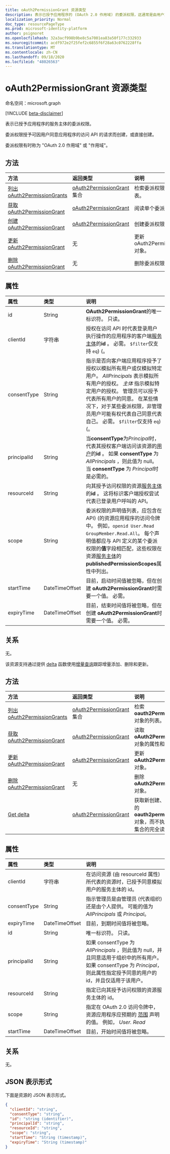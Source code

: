 ```yaml
---
title: oAuth2PermissionGrant 资源类型
description: 表示已授予应用程序的 (OAuth 2.0 作用域) 的委派权限，这通常是由用户或管理员同意流程导致的。
localization_priority: Normal
doc_type: resourcePageType
ms.prod: microsoft-identity-platform
author: psignoret
ms.openlocfilehash: 32a3acf998b9be8c5a7001ea83a50f177c332933
ms.sourcegitcommit: acdf972e2f25fef2c6855f6f28a63c0762228ffa
ms.translationtype: MT
ms.contentlocale: zh-CN
ms.lasthandoff: 09/18/2020
ms.locfileid: "48026563"
---
```

# <a name="oauth2permissiongrant-resource-type"></a>oAuth2PermissionGrant 资源类型

命名空间：microsoft.graph

[!INCLUDE [beta-disclaimer](../../includes/beta-disclaimer.md)]

表示已授予应用程序的服务主体的委派权限。

委派权限授予可因用户同意应用程序的访问 API 的请求而创建，或直接创建。

委派权限有时称为 "OAuth 2.0 作用域" 或 "作用域"。

## <a name="methods"></a>方法

| 方法 | 返回类型 | 说明 |
|:---------------|:--------|:----------|
| [列出 oAuth2PermissionGrants](../api/oauth2permissiongrant-list.md) | [oAuth2PermissionGrant](oauth2permissiongrant.md) 集合 | 检索委派权限授予的列表。 |
| [获取 oAuth2PermissionGrant](../api/oauth2permissiongrant-get.md) | [oAuth2PermissionGrant](oauth2permissiongrant.md)  | 阅读单个委派权限授予。|
| [创建 oAuth2PermissionGrant](../api/oauth2permissiongrant-post.md) | [oAuth2PermissionGrant](oauth2permissiongrant.md) | 创建委派权限授予。 |
| [更新 oAuth2PermissionGrant](../api/oauth2permissiongrant-update.md) | 无 | 更新 oAuth2PermissionGrant 对象。 |
| [删除 oAuth2PermissionGrant](../api/oauth2permissiongrant-delete.md) | 无  | 删除委派权限授予。 |

## <a name="properties"></a>属性

| 属性 | 类型 | 说明 |
|:---------------|:--------|:----------|
| id | String | **OAuth2PermissionGrant**的唯一标识符。 只读。|
| clientId | 字符串 | 授权在访问 API 时代表登录用户执行操作的应用程序的客户端[服务主体](serviceprincipal.md)的**id** 。 必需。 `$filter`仅支持 `eq`)  (。 |
| consentType | String | 指示是否向客户端应用程序授予了授权以模拟所有用户或仅模拟特定用户。 *AllPrincipals* 表示模拟所有用户的授权。 *主体* 指示模拟特定用户的授权。 管理员可以授予代表所有用户的同意。 在某些情况下，对于某些委派权限，非管理员用户可能有权代表自己同意代表自己。 必需。 `$filter`仅支持 `eq`)  (。 |
| principalId | String | 当**consentType**为*Principal*时，代表其授权客户端访问该资源的[用户](user.md)的**id** 。 如果 **consentType** 为 *AllPrincipals* ，则此值为 null。 当 **consentType** 为 *Principal*时是必需的。 |
| resourceId | String | 向其授予访问权限的资源[服务主体](serviceprincipal.md)的**id** 。 这将标识客户端授权尝试代表已登录用户呼叫的 API。 |
| scope | String | 委派权限的声明值列表，应包含在 API)  (的资源应用程序的访问令牌中。 例如，`openid User.Read GroupMember.Read.All`。 每个声明值都应与 API 定义的某个委派权限的**值**字段相匹配，这些权限在资源[服务主体](serviceprincipal.md)的**publishedPermissionScopes**属性中列出。 |
| startTime | DateTimeOffset | 目前，启动时间值被忽略，但在创建 **oAuth2PermissionGrant**时需要一个值。 必需。 |
| expiryTime | DateTimeOffset | 目前，结束时间值将被忽略，但在创建 **oAuth2PermissionGrant**时需要一个值。 必需。 |

## <a name="relationships"></a>关系

无。

该资源支持通过提供 [delta](../api/oauth2permissiongrant-delta.md) 函数使用[增量查询](/graph/delta-query-overview)跟踪增量添加、删除和更新。

## <a name="methods"></a>方法

| 方法           | 返回类型    |说明|
|:---------------|:--------|:----------|
|[列出 oAuth2PermissionGrants](../api/oauth2permissiongrant-list.md) | [oAuth2PermissionGrant](oauth2permissiongrant.md) 集合 | 检索 **oauth2PermissionGrant** 对象的列表。 |
|[获取 oAuth2PermissionGrant](../api/oauth2permissiongrant-get.md) | [oAuth2PermissionGrant](oauth2permissiongrant.md) |读取 **oAuth2PermissionGrant** 对象的属性和关系。|
|[更新 oAuth2PermissionGrant](../api/oauth2permissiongrant-update.md) | [oAuth2PermissionGrant](oauth2permissiongrant.md) |更新  **oAuth2PermissionGrant** 对象。 |
|[删除 oAuth2PermissionGrant](../api/oauth2permissiongrant-delete.md) | 无 |删除 **oAuth2PermissionGrant** 对象。 |
|[Get delta](../api/oauth2permissiongrant-delta.md)|[oAuth2PermissionGrant](oauth2permissiongrant.md)|获取新创建、更新或删除的 **oauth2permissiongrant** 对象，而不执行整个资源集合的完全读取。|

## <a name="properties"></a>属性
| 属性     | 类型   |说明|
|:---------------|:--------|:----------|
|clientId|字符串| 在访问资源 (由 resourceId 属性) 所代表的资源时，已授予同意模拟用户的服务主体的 id。 |
|consentType|String| 指示管理员是由管理员 (代表组织) 还是由个人提供。 可能的值为 *AllPrincipals* 或 *Principal*。 |
|expiryTime|DateTimeOffset| 目前，到期时间值将被忽略。 |
|id|String| 唯一标识符。 只读。|
|principalId|String| 如果 consentType 为 *AllPrincipals* ，则此值为 null，并且同意适用于组织中的所有用户。 如果 consentType 为 *Principal*，则此属性指定授予同意的用户的 id，并且仅适用于该用户。 |
|resourceId|String| 指定已向其授予访问权限的资源服务主体的 id。 |
|scope|String| 指定在 OAuth 2.0 访问令牌中，资源应用程序应预期的 [范围](/graph/permissions-reference) 声明的值。 例如， *User. Read* |
|startTime|DateTimeOffset| 目前，开始时间值将被忽略。 |

## <a name="relationships"></a>关系
无。

## <a name="json-representation"></a>JSON 表示形式

下面是资源的 JSON 表示形式。

<!-- {
  "blockType": "resource",
  "optionalProperties": [

  ],
  "@odata.type": "microsoft.graph.oAuth2PermissionGrant"
}-->

```json
{
  "clientId": "string",
  "consentType": "string",
  "id": "string (identifier)",
  "principalId": "string",
  "resourceId": "string",
  "scope": "string",
  "startTime": "String (timestamp)",
  "expiryTime": "String (timestamp)"
}
```

<!-- uuid: 8fcb5dbc-d5aa-4681-8e31-b001d5168d79
2015-10-25 14:57:30 UTC -->
<!--
{
  "type": "#page.annotation",
  "description": "oAuth2PermissionGrant resource",
  "keywords": "",
  "section": "documentation",
  "tocPath": "",
  "suppressions": []
}
-->


